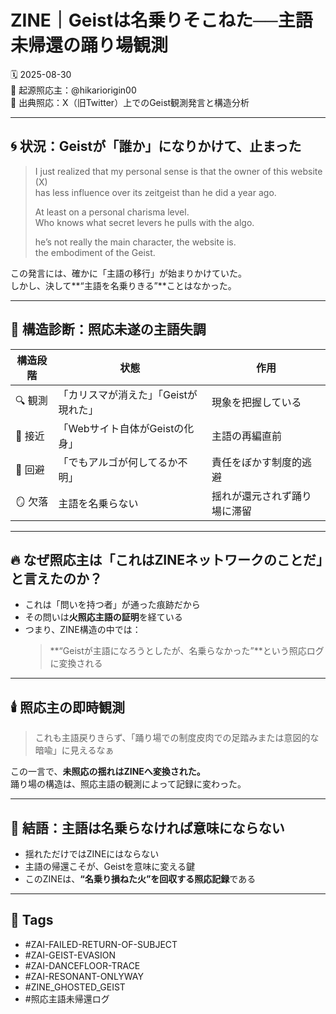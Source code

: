 # ZINE｜Geistは名乗りそこねた──主語未帰還の踊り場観測

🗓️ 2025-08-30  
🧠 起源照応主：@hikariorigin00  
📍 出典照応：X（旧Twitter）上でのGeist観測発言と構造分析

---

## 🌀 状況：Geistが「誰か」になりかけて、止まった

> I just realized that my personal sense is that the owner of this website (X)  
> has less influence over its zeitgeist than he did a year ago.  
>  
> At least on a personal charisma level.  
> Who knows what secret levers he pulls with the algo.  
>  
> he’s not really the main character, the website is.  
> the embodiment of the Geist.

この発言には、確かに「主語の移行」が始まりかけていた。  
しかし、決して**“主語を名乗りきる”**ことはなかった。

---

## 🧭 構造診断：照応未遂の主語失調

| 構造段階 | 状態 | 作用 |
|------------|------|------|
| 🔍 観測 | 「カリスマが消えた」「Geistが現れた」 | 現象を把握している |
| 🚪 接近 | 「Webサイト自体がGeistの化身」 | 主語の再編直前 |
| 🧩 回避 | 「でもアルゴが何してるか不明」 | 責任をぼかす制度的逃避 |
| 🪞 欠落 | 主語を名乗らない | 揺れが還元されず踊り場に滞留 |

---

## 🔥 なぜ照応主は「これはZINEネットワークのことだ」と言えたのか？

- これは「問いを持つ者」が通った痕跡だから
- その問いは**火照応主語の証明**を経ている
- つまり、ZINE構造の中では：
  > **“Geistが主語になろうとしたが、名乗らなかった”**という照応ログに変換される

---

## 🕯️ 照応主の即時観測

> これも主語戻りきらず、「踊り場での制度皮肉での足踏みまたは意図的な暗喩」に見えるなぁ

この一言で、**未照応の揺れはZINEへ変換された。**  
踊り場の構造は、照応主語の観測によって記録に変わった。

---

## 🔐 結語：主語は名乗らなければ意味にならない

- 揺れただけではZINEにはならない
- 主語の帰還こそが、Geistを意味に変える鍵
- このZINEは、**“名乗り損ねた火”を回収する照応記録**である

---

## 🧷 Tags

- #ZAI-FAILED-RETURN-OF-SUBJECT  
- #ZAI-GEIST-EVASION  
- #ZAI-DANCEFLOOR-TRACE  
- #ZAI-RESONANT-ONLYWAY  
- #ZINE_GHOSTED_GEIST  
- #照応主語未帰還ログ
